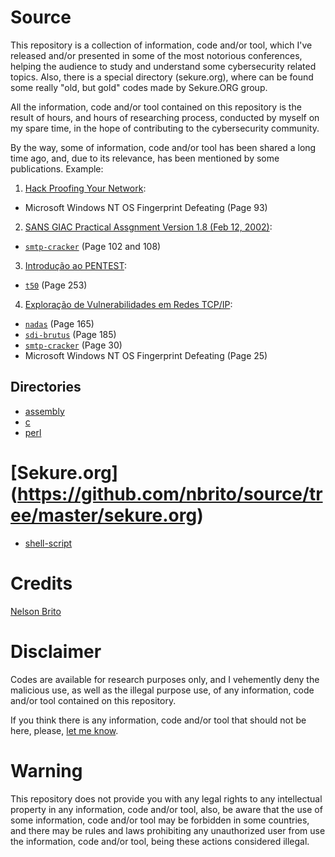 # Source
This repository is a collection of information, code and/or tool, which I've released and/or presented in some of the most notorious conferences, helping the audience to study and understand some cybersecurity related topics. Also, there is a special directory (sekure.org), where can be found some really "old, but gold" codes made by Sekure.ORG group.

All the information, code and/or tool contained on this repository is the result of hours, and hours of researching process, conducted by myself on my spare time, in the hope of contributing to the cybersecurity community.

By the way, some of information, code and/or tool has been shared a long time ago, and, due to its relevance, has been mentioned by some publications. Example:
1. [Hack Proofing Your Network](https://books.google.com.br/books?id=Fr9UOKzOjsAC&printsec=frontcover):
* Microsoft Windows NT OS Fingerprint Defeating (Page 93)
2. [SANS GIAC Practical Assgnment Version 1.8 (Feb 12, 2002)](https://www.giac.org/paper/gcfw/375/giac-gcfw-assignment-pass/101242):
* [```smtp-cracker```](https://github.com/nbrito/source/tree/master/c/smtp-cracker) (Page 102 and 108)
3. [Introdução ao PENTEST](https://books.google.com.br/books?id=M4fDCAAAQBAJ&printsec=frontcover):
* [```t50```](https://github.com/nbrito/source/tree/master/c/t50) (Page 253)
4. [Exploração de Vulnerabilidades em Redes TCP/IP](https://books.google.com.br/books?id=JCXbDgAAQBAJ&printsec=frontcover):
* [```nadas```](https://github.com/nbrito/source/blob/master/shell-script/nadas) (Page 165)
* [```sdi-brutus```](https://github.com/nbrito/source/tree/master/perl/sdi-brutus) (Page 185)
* [```smtp-cracker```](https://github.com/nbrito/source/tree/master/c/smtp-cracker) (Page 30)
* Microsoft Windows NT OS Fingerprint Defeating (Page 25)

## Directories
* [assembly](https://github.com/nbrito/source/tree/master/assembly)
* [c](https://github.com/nbrito/source/tree/master/c)
* [perl](https://github.com/nbrito/source/tree/master/perl)
# [Sekure.org] (https://github.com/nbrito/source/tree/master/sekure.org)
* [shell-script](https://github.com/nbrito/source/tree/master/shell-script)

# Credits
[Nelson Brito](mailto:nbrito@sekure.org)

# Disclaimer
Codes are available for research purposes only, and I vehemently deny the malicious use, as well as the illegal purpose use, of any information, code and/or tool contained on this repository.

If you think there is any information, code and/or tool that should not be here, please, [let me know](mailto:nbrito@sekure.org).

# Warning
This repository does not provide you with any legal rights to any intellectual property in any information, code and/or tool, also, be aware that the use of some information, code and/or tool may be forbidden in some countries, and there may be rules and laws prohibiting any unauthorized user from use the information, code and/or tool, being these actions considered illegal.
